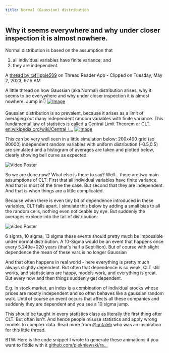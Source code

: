 ```yaml
---
title: Normal (Gaussian) distribution
---
```

## Why it seems everywhere and why under closer inspection it is almost nowhere.

Normal distribution is based on the assumption that

1. all individual variables have finite variance; and
2. they are independent.

A [thread by @filippie509](https://threadreaderapp.com/thread/1652487779308437505.html) on Thread Reader App - Clipped on Tuesday, May 2, 2023, 9:16 AM

A little thread on how Gaussian (aka Normal) distribution arises, why it seems to be everywhere and why under closer inspection it is almost nowhere. Jump in👇 [![Image](https://pbs.twimg.com/media/Fu7MxT5aYAMUm4p.jpg)](https://pbs.twimg.com/media/Fu7MxT5aYAMUm4p.jpg) 

Gaussian distribution is so prevalent, because it arises as a limit of averaging out many independent random variables with finite variance. This fundamental law of statistics is called a Central Limit Theorem or CLT. [en.wikipedia.org/wiki/Central\_l…](https://en.wikipedia.org/wiki/Central_limit_theorem) [![Image](https://pbs.twimg.com/media/Fu7NX3zaUAE3Suz.jpg)](https://pbs.twimg.com/media/Fu7NX3zaUAE3Suz.jpg) 

This can be very well seen in a little simulation below: 200x400 grid (so 80000) independent random variables with uniform distribution (-0.5,0.5) are simulated and a histogram of averages are taken and plotted below, clearly showing bell curve as expected.   
  
![Video Poster](https://pbs.twimg.com/ext_tw_video_thumb/1652484562096885762/pu/img/icpCB05c_xExX1yI.jpg) 

So we are done now? What else is there to say? Well... there are two main assumptions of CLT. First that all individual variables have finite variance. And that is most of the time the case. But second that they are independent. And that is when things are a little complicated.

Because when there is even tiny bit of dependence introduced in these variables, CLT falls apart. I simulate this below by adding a small bias to all the random cells, nothing even noticeable by eye. But suddenly the averages explode into the tail of distribution:   
  
  
![Video Poster](https://pbs.twimg.com/ext_tw_video_thumb/1652485433044115456/pu/img/XbZYc04UUmRC4Dge.jpg) 

6 sigma, 10 sigma, 13 sigma these events should pretty much be impossible under normal distribution. A 10-Sigma would be an event that happens once every 5.249e+020 years (that's half a Septillion). But of course with slight dependence the mean of these vars is no longer Gaussian

And that often happens in real world - here everything is pretty much always slightly dependent. But often that dependence is so weak, CLT still works, and statisticians are happy, models work, and everything is great. But every now and then things suddenly get dependent.

E.g. in stock market, an index is a combination of individual stocks whose prices are mostly independent and so often behaves like a gaussian random walk. Until of course an event occurs that affects all these companies and suddenly they are dependent and you see a 10 sigma jump.

This should be taught in every statistics class as literally the first thing after CLT. But often isn't. And hence people misuse statistics and apply wrong models to complex data. Read more from [@nntaleb](https://twitter.com/nntaleb) who was an inspiration for this little thread.

BTW: Here is the code snippet I wrote to generate these animations if you want to fiddle with it [github.com/piekniewski/ra…](https://github.com/piekniewski/random/blob/main/gauss/gaussian_experiment.py)